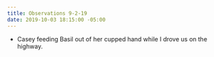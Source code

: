 ```yaml
---
title: Observations 9-2-19
date: 2019-10-03 18:15:00 -05:00
---
```


- Casey feeding Basil out of her cupped hand while I drove us on the highway.